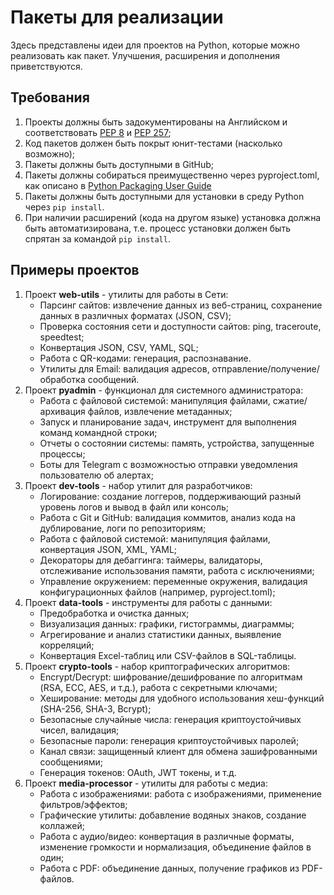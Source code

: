 # Пакеты для реализации

Здесь представлены идеи для проектов на Python, которые можно реализовать как пакет. Улучшения, расширения и дополнения приветствуются.

## Требования

1. Проекты должны быть задокументированы на Английском и соответствовать [PEP 8](https://peps.python.org/pep-0008/) и [PEP 257](https://peps.python.org/pep-0257/);
2. Код пакетов должен быть покрыт юнит-тестами (насколько возможно);
3. Пакеты должны быть доступными в GitHub;
4. Пакеты должны собираться преимущественно через pyproject.toml, как описано в [Python Packaging User Guide](https://packaging.python.org/en/latest/)
5. Пакеты должны быть доступными для установки в среду Python через ```pip install```.
6. При наличии расширений (кода на другом языке) установка должна быть автоматизирована, т.е. процесс установки должен быть спрятан за командой ```pip install```.

## Примеры проектов

1. Проект **web-utils** - утилиты для работы в Сети:
    - Парсинг сайтов: извлечение данных из веб-страниц, сохранение данных в различных форматах (JSON, CSV);
    - Проверка состояния сети и доступности сайтов: ping, traceroute, speedtest;
    - Конвертация JSON, CSV, YAML, SQL;
    - Работа с QR-кодами: генерация, распознавание.
    - Утилиты для Email: валидация адресов, отправление/получение/обработка сообщений.
2. Проект **pyadmin** - функционал для системного администратора:
    - Работа с файловой системой: манипуляция файлами, сжатие/архивация файлов, извлечение метаданных;
    - Запуск и планирование задач, инструмент для выполнения команд командной строки;
    - Отчеты о состоянии системы: память, устройства, запущенные процессы;
    - Боты для Telegram c возможностью отправки уведомления пользователю об алертах;
3. Проект **dev-tools** - набор утилит для разработчиков:
    - Логирование: создание логгеров, поддерживающий разный уровень логов и вывод в файл или консоль;
    - Работа с Git и GitHub: валидация коммитов, анализ кода на дублирование, логи по репозиториям;
    - Работа с файловой системой: манипуляция файлами, конвертация JSON, XML, YAML;
    - Декораторы для дебаггинга: таймеры, валидаторы, отслеживание использования памяти, работа с исключениями;
    - Управление окружением: переменные окружения, валидация конфигурационных файлов (например, pyproject.toml);
4. Проект **data-tools** - инструменты для работы с данными:
    - Предобработка и очистка данных;
    - Визуализация данных: графики, гистограммы, диаграммы;
    - Агрегирование и анализ статистики данных, выявление корреляций;
    - Конвертация Excel-таблиц или CSV-файлов в SQL-таблицы.
5. Проект **crypto-tools** - набор криптографических алгоритмов:
    - Encrypt/Decrypt: шифрование/дешифрование по алгоритмам (RSA, ECC, AES, и т.д.), работа с секретными ключами;
    - Хеширование: методы для удобного использования хеш-функций (SHA-256, SHA-3, Bcrypt);
    - Безопасные случайные числа: генерация криптоустойчивых чисел, валидация;
    - Безопасные пароли: генерация криптоустойчивых паролей;
    - Канал связи: защищенный клиент для обмена зашифрованными сообщениями;
    - Генерация токенов: OAuth, JWT токены, и т.д.
6. Проект **media-processor** - утилиты для работы с медиа:
    - Работа с изображениями: работа с изображениями, применение фильтров/эффектов;
    - Графические утилиты: добавление водяных знаков, создание коллажей;
    - Работа с аудио/видео: конвертация в различные форматы, изменение громкости и нормализация, объединение файлов в один;
    - Работа с PDF: объединение данных, получение графиков из PDF-файлов.
